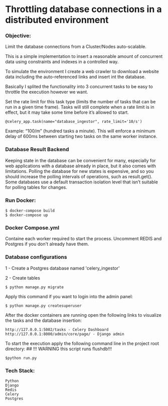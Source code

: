 # Throttling database connections in a distributed environment


### Objective:
Limit the database connections from a Cluster/Nodes auto-scalable.

This is a simple implementation to insert a reasonable amount of concurrent data using constraints and indexes in a controlled way.

To simulate the environment I create a web crawler to download a website data including the auto-referenced links and insert int the database.

Basically I splited the functionality into 3 concurrent tasks to be easy to throttle the execution however we want.

Set the rate limit for this task type (limits the number of tasks that can be run in a given time frame). 
Tasks will still complete when a rate limit is in effect, but it may take some time before it’s allowed to start.
    
    @celery_app.task(name="database_ingestor", rate_limit='10/s')
    
Example: “100/m” (hundred tasks a minute). This will enforce a minimum delay of 600ms between starting two tasks on the same worker instance.


### Database Result Backend
Keeping state in the database can be convenient for many, especially for web applications with a database already in place, but it also comes with limitations.
Polling the database for new states is expensive, and so you should increase the polling intervals of operations, such as result.get().
Some databases use a default transaction isolation level that isn’t suitable for polling tables for changes.


### Run Docker:

    $ docker-compose build
    $ docker-compose up

### Docker Compose.yml
Containe each worker required to start the process. Uncomment REDIS and Postgres if you don't already have them. 

   
### Database configurations
1 - Create a Postgres database named 'celery_ingestor'
    
2 - Create tables

    $ python manage.py migrate

Apply this command if you want to login into the admin panel:
    
    $ python manage.py createsuperuser   

After the docker containers are running open the following links to visualize the tasks and the database insertion:

    http://127.0.0.1:5002/tasks - Celery Dashboard
    http://127.0.0.1:8000/admin/core/page/ - Django admin 
    
    
To start the execution apply the following command line in the project root directory:
    ## !!! WARNING this script runs flushdb!!! 
    
    $python run.py 
    
### Tech Stack:
    Python
    Django
    Redis
    Celery
    Postgres

